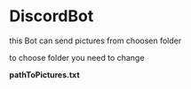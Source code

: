 # DiscordBot

this Bot can send pictures from choosen folder

to choose folder you need to change

**pathToPictures.txt**

